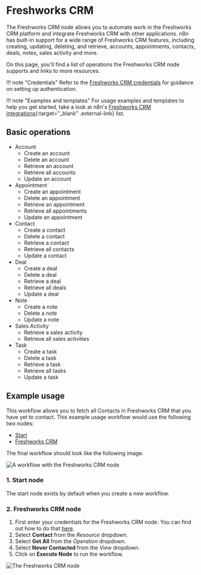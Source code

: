 # Freshworks CRM

The Freshworks CRM node allows you to automate work in the Freshworks CRM platform and integrate Freshworks CRM with other applications. n8n has built-in support for a wide range of Freshworks CRM features, including creating, updating, deleting, and retrieve, accounts, appointments, contacts, deals, notes, sales activity and more. 

On this page, you'll find a list of operations the Freshworks CRM node supports and links to more resources.

!!! note "Credentials"
    Refer to the [Freshworks CRM credentials](https://docs.n8n.io/integrations/builtin/credentials/freshworkscrm/) for guidance on setting up authentication. 

!!! note "Examples and templates"
    For usage examples and templates to help you get started, take a look at n8n's [Freshworks CRM integrations](https://n8n.io/integrations/freshworks-crm/){:target="_blank" .external-link} list.


## Basic operations

* Account
    * Create an account
    * Delete an account
    * Retrieve an account
    * Retrieve all accounts
    * Update an account
* Appointment
    * Create an appointment
    * Delete an appointment
    * Retrieve an appointment
    * Retrieve all appointments
    * Update an appointment
* Contact
    * Create a contact
    * Delete a contact
    * Retrieve a contact
    * Retrieve all contacts
    * Update a contact
* Deal
    * Create a deal
    * Delete a deal
    * Retrieve a deal
    * Retrieve all deals
    * Update a deal
* Note
    * Create a note
    * Delete a note
    * Update a note
* Sales Activity
    * Retrieve a sales activity
    * Retrieve all sales activities
* Task
    * Create a task
    * Delete a task
    * Retrieve a task
    * Retrieve all tasks
    * Update a task

## Example usage

This workflow allows you to fetch all Contacts in Freshworks CRM that you have yet to contact. This example usage workflow would use the following two nodes:

- [Start](/integrations/builtin/core-nodes/n8n-nodes-base.start/)
- [Freshworks CRM]()

The final workflow should look like the following image.

![A workflow with the Freshworks CRM node](/_images/integrations/builtin/app-nodes/freshworkscrm/workflow.png)

### 1. Start node

The start node exists by default when you create a new workflow.

### 2. Freshworks CRM node

1. First enter your credentials for the Freshworks CRM node. You can find out how to do that [here](/integrations/builtin/credentials/freshworkscrm/).
2. Select **Contact** from the *Resource* dropdown.
3. Select **Get All** from the *Operation* dropdown.
4. Select **Never Contacted** from the *View* dropdown.
5. Click on **Execute Node** to run the workflow.

![The Freshworks CRM node](/_images/integrations/builtin/app-nodes/freshworkscrm/freshworkscrm_node.png)
